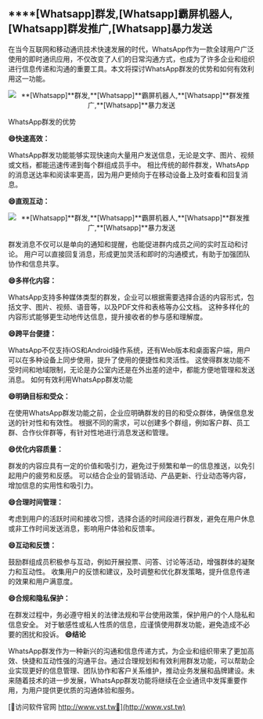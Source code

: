 ## ****[Whatsapp]**群发,**[Whatsapp]**霸屏机器人,**[Whatsapp]**群发推广,**[Whatsapp]**暴力发送**

在当今互联网和移动通讯技术快速发展的时代，WhatsApp作为一款全球用户广泛使用的即时通讯应用，不仅改变了人们的日常沟通方式，也成为了许多企业和组织进行信息传递和沟通的重要工具。本文将探讨WhatsApp群发的优势和如何有效利用这一功能。

 <center><img src="https://vst.tw/MP4/tuiguang/png/6.png" alt="**[Whatsapp]**群发,**[Whatsapp]**霸屏机器人,**[Whatsapp]**群发推广,**[Whatsapp]**暴力发送"></center>

WhatsApp群发的优势

**😄快速高效：**

WhatsApp群发功能能够实现快速向大量用户发送信息，无论是文字、图片、视频或文档，都能迅速传递到每个群组成员手中。
相比传统的邮件群发，WhatsApp的消息送达率和阅读率更高，因为用户更倾向于在移动设备上及时查看和回复消息。

**😄直观互动：**

 <center><img src="https://vst.tw/MP4/tuiguang/png/3.png" alt="**[Whatsapp]**群发,**[Whatsapp]**霸屏机器人,**[Whatsapp]**群发推广,**[Whatsapp]**暴力发送"></center>

群发消息不仅可以是单向的通知和提醒，也能促进群内成员之间的实时互动和讨论。
用户可以直接回复消息，形成更加灵活和即时的沟通模式，有助于加强团队协作和信息共享。

**😄多样化内容：**

WhatsApp支持多种媒体类型的群发，企业可以根据需要选择合适的内容形式，包括文字、图片、视频、语音等，以及PDF文件和表格等办公文档。
这种多样化的内容形式能够更生动地传达信息，提升接收者的参与感和理解度。

**😄跨平台便捷：**

WhatsApp不仅支持iOS和Android操作系统，还有Web版本和桌面客户端，用户可以在多种设备上同步使用，提升了使用的便捷性和灵活性。
这使得群发功能不受时间和地域限制，无论是办公室内还是在外出差的途中，都能方便地管理和发送消息。
如何有效利用WhatsApp群发功能

**😄明确目标和受众：**

在使用WhatsApp群发功能之前，企业应明确群发的目的和受众群体，确保信息发送的针对性和有效性。
根据不同的需求，可以创建多个群组，例如客户群、员工群、合作伙伴群等，有针对性地进行消息发送和管理。

**😄优化内容质量：**

群发的内容应具有一定的价值和吸引力，避免过于频繁和单一的信息推送，以免引起用户的疲劳和反感。
可以结合企业的营销活动、产品更新、行业动态等内容，增加信息的实用性和吸引力。

**😄合理时间管理：**

考虑到用户的活跃时间和接收习惯，选择合适的时间段进行群发，避免在用户休息或非工作时间发送消息，影响用户体验和反馈率。

**😄互动和反馈：**

鼓励群组成员积极参与互动，例如开展投票、问答、讨论等活动，增强群体的凝聚力和互动性。
收集用户的反馈和建议，及时调整和优化群发策略，提升信息传递的效果和用户满意度。

**😄合规和隐私保护：**

在群发过程中，务必遵守相关的法律法规和平台使用政策，保护用户的个人隐私和信息安全。
对于敏感性或私人性质的信息，应谨慎使用群发功能，避免造成不必要的困扰和投诉。
**😄结论**

WhatsApp群发作为一种新兴的沟通和信息传递方式，为企业和组织带来了更加高效、快捷和互动性强的沟通平台。通过合理规划和有效利用群发功能，可以帮助企业实现更好的信息管理、团队协作和客户关系维护，推动业务发展和品牌建设。未来随着技术的进一步发展，WhatsApp群发功能将继续在企业通讯中发挥重要作用，为用户提供更优质的沟通体验和服务。


[👻访问软件官网 http://www.vst.tw👻](http://www.vst.tw)
